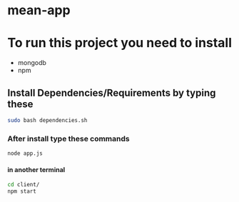 # mean-app

# To run this project you need to install 
  - mongodb
  - npm
## Install Dependencies/Requirements by typing these
```bash
sudo bash dependencies.sh
```
### After install type these commands
```bash
node app.js
````
#### in another terminal
```bash
cd client/
npm start
````
